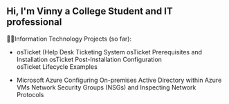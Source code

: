 ## Hi, I'm Vinny a College Student and IT professional
🧑‍💻Information Technology Projects (so far):
- osTicket (Help Desk Ticketing System
    osTicket Prerequisites and Installation
    osTicket Post-Installation Configuration   
    osTicket Lifecycle Examples

- Microsoft Azure
  Configuring On-premises Active Directory within Azure VMs
  Network Security Groups (NSGs) and Inspecting Network Protocols
<!--
**V2Ruf/V2Ruf** is a ✨ _special_ ✨ repository because its `README.md` (this file) appears on your GitHub profile.

Here are some ideas to get you started:

- 🔭 I’m currently working on ...
- 🌱 I’m currently learning ...
- 👯 I’m looking to collaborate on ...
- 🤔 I’m looking for help with ...
- 💬 Ask me about ...
- 📫 How to reach me: ...
- 😄 Pronouns: ...
- ⚡ Fun fact: ...
-->
